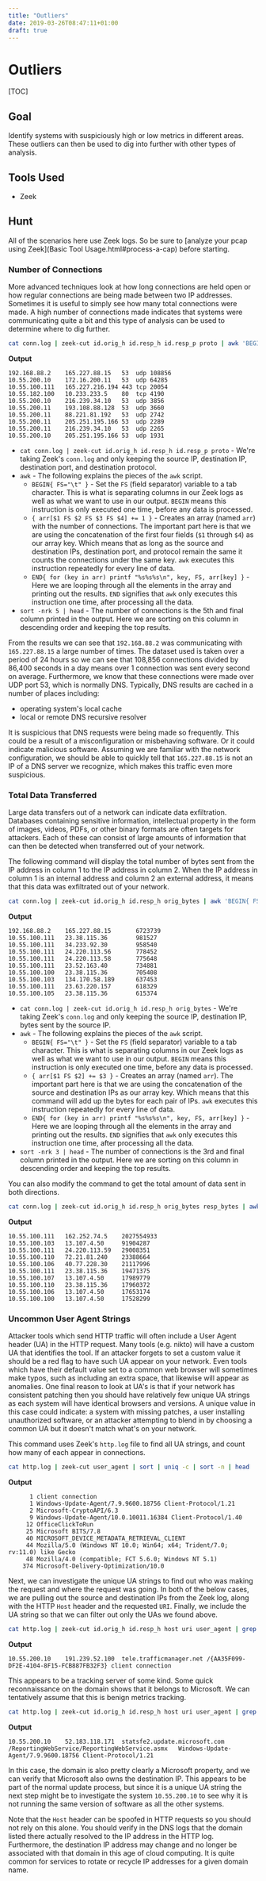 ```yaml
---
title: "Outliers"
date: 2019-03-26T08:47:11+01:00
draft: true
---
```


# Outliers

[TOC]

## Goal

Identify systems with suspiciously high or low metrics in different areas. These outliers can then be used to dig into further with other types of analysis.

## Tools Used

* Zeek

## Hunt

All of the scenarios here use Zeek logs. So be sure to [analyze your pcap using Zeek](Basic Tool Usage.html#process-a-cap) before starting.

### Number of Connections

More advanced techniques look at how long connections are held open or how regular connections are being made between two IP addresses. Sometimes it is useful to simply see how many total connections were made. A high number of connections made indicates that systems were communicating quite a bit and this type of analysis can be used to determine where to dig further.

```bash
cat conn.log | zeek-cut id.orig_h id.resp_h id.resp_p proto | awk 'BEGIN{ FS="\t" } { arr[$1 FS $2 FS $3 FS $4] += 1 } END{ for (key in arr) printf "%s%s%s\n", key, FS, arr[key] }' | sort -nrk 5 | head
```

__Output__
```
192.168.88.2	165.227.88.15	53	udp	108856
10.55.200.10	172.16.200.11	53	udp	64285
10.55.100.111	165.227.216.194	443	tcp	20054
10.55.182.100	10.233.233.5	80	tcp	4190
10.55.200.10	216.239.34.10	53	udp	3856
10.55.200.11	193.108.88.128	53	udp	3660
10.55.200.11	88.221.81.192	53	udp	2742
10.55.200.11	205.251.195.166	53	udp	2289
10.55.200.11	216.239.34.10	53	udp	2265
10.55.200.10	205.251.195.166	53	udp	1931
```

* `cat conn.log | zeek-cut id.orig_h id.resp_h id.resp_p proto` - We're taking Zeek's `conn.log` and only keeping the source IP, destination IP, destination port, and destination protocol.
* `awk` - The following explains the pieces of the `awk` script.
  * `BEGIN{ FS="\t" }` - Set the `FS` (field separator) variable to a tab character. This is what is separating columns in our Zeek logs as well as what we want to use in our output. `BEGIN` means this instruction is only executed one time, before any data is processed.
  * `{ arr[$1 FS $2 FS $3 FS $4] += 1 }` - Creates an array (named `arr`) with the number of connections. The important part here is that we are using the concatenation of the first four fields (`$1` through `$4`) as our array key. Which means that as long as the source and destination IPs, destination port, and protocol remain the same it counts the connections under the same key. `awk` executes this instruction repeatedly for every line of data.
  * `END{ for (key in arr) printf "%s%s%s\n", key, FS, arr[key] }` - Here we are looping through all the elements in the array and printing out the results. `END` signifies that `awk` only executes this instruction one time, after processing all the data.
* `sort -nrk 5 | head` - The number of connections is the 5th and final column printed in the output. Here we are sorting on this column in descending order and keeping the top results.

From the results we can see that `192.168.88.2` was communicating with `165.227.88.15` a large number of times. The dataset used is taken over a period of 24 hours so we can see that 108,856 connections divided by 86,400 seconds in a day means over 1 connection was sent every second on average. Furthermore, we know that these connections were made over UDP port 53, which is normally DNS. Typically, DNS results are cached in a number of places including:

* operating system's local cache
* local or remote DNS recursive resolver

It is suspicious that DNS requests were being made so frequently. This could be a result of a misconfiguration or misbehaving software. Or it could indicate malicious software. Assuming we are familiar with the network configuration, we should be able to quickly tell that `165.227.88.15` is not an IP of a DNS server we recognize, which makes this traffic even more suspicious.

### Total Data Transferred

Large data transfers out of a network can indicate data exfiltration. Databases containing sensitive information, intellectual property in the form of images, videos, PDFs, or other binary formats are often targets for attackers. Each of these can consist of large amounts of information that can then be detected when transferred out of your network.

The following command will display the total number of bytes sent from the IP address in column 1 to the IP address in column 2. When the IP address in column 1 is an internal address and column 2 an external address, it means that this data was exfiltrated out of your network.

```bash
cat conn.log | zeek-cut id.orig_h id.resp_h orig_bytes | awk 'BEGIN{ FS="\t" } { arr[$1 FS $2] += $3 } END{ for (key in arr) printf "%s%s%s\n", key, FS, arr[key] }' | sort -nrk 3 | head
```

__Output__
```
192.168.88.2	165.227.88.15		6723739
10.55.100.111	23.38.115.36		981527
10.55.100.111	34.233.92.30		958540
10.55.100.111	24.220.113.56		778452
10.55.100.111	24.220.113.58		775648
10.55.100.111	23.52.163.40		734881
10.55.100.100	23.38.115.36		705408
10.55.100.103	134.170.58.189		637453
10.55.100.111	23.63.220.157		618329
10.55.100.105	23.38.115.36		615374
```

* `cat conn.log | zeek-cut id.orig_h id.resp_h orig_bytes` - We're taking Zeek's `conn.log` and only keeping the source IP, destination IP, bytes sent by the source IP.
* `awk` - The following explains the pieces of the `awk` script.
  * `BEGIN{ FS="\t" }` - Set the `FS` (field separator) variable to a tab character. This is what is separating columns in our Zeek logs as well as what we want to use in our output. `BEGIN` means this instruction is only executed one time, before any data is processed.
  * `{ arr[$1 FS $2] += $3 }` - Creates an array (named `arr`). The important part here is that we are using the concatenation of the source and destination IPs as our array key. Which means that this command will add up the bytes for each pair of IPs. `awk` executes this instruction repeatedly for every line of data.
  * `END{ for (key in arr) printf "%s%s%s\n", key, FS, arr[key] }` - Here we are looping through all the elements in the array and printing out the results. `END` signifies that `awk` only executes this instruction one time, after processing all the data.
* `sort -nrk 3 | head` - The number of connections is the 3rd and final column printed in the output. Here we are sorting on this column in descending order and keeping the top results.

You can also modify the command to get the total amount of data sent in both directions.

```bash
cat conn.log | zeek-cut id.orig_h id.resp_h orig_bytes resp_bytes | awk 'BEGIN{ FS="\t" } { arr[$1 FS $2] += $3+$4 } END{ for (key in arr) printf "%s%s%s\n", key, FS, arr[key] }' | sort -nrk 3 | head
```

__Output__
```
10.55.100.111	162.252.74.5	2027554933
10.55.100.103	13.107.4.50		91904287
10.55.100.111	24.220.113.59	29008351
10.55.100.110	72.21.81.240	23388664
10.55.100.106	40.77.228.30	21117996
10.55.100.111	23.38.115.36	19471375
10.55.100.107	13.107.4.50		17989779
10.55.100.110	23.38.115.36	17960372
10.55.100.106	13.107.4.50		17653174
10.55.100.100	13.107.4.50		17528299
```

### Uncommon User Agent Strings

Attacker tools which send HTTP traffic will often include a User Agent header (UA) in the HTTP request. Many tools (e.g. nikto) will have a custom UA that identifies the tool. If an attacker forgets to set a custom value it should be a red flag to have such UA appear on your network. Even tools which have their default value set to a common web browser will sometimes make typos, such as including an extra space, that likewise will appear as anomalies. One final reason to look at UA's is that if your network has consistent patching then you should have relatively few unique UA strings as each system will have identical browsers and versions. A unique value in this case could indicate: a system with missing patches, a user installing unauthorized software, or an attacker attempting to blend in by choosing a common UA but it doesn't match what's on your network.

This command uses Zeek's `http.log` file to find all UA strings, and count how many of each appear in connections.

```bash
cat http.log | zeek-cut user_agent | sort | uniq -c | sort -n | head
```

__Output__
```
      1 client connection
      1 Windows-Update-Agent/7.9.9600.18756 Client-Protocol/1.21
      2 Microsoft-CryptoAPI/6.3
      9 Windows-Update-Agent/10.0.10011.16384 Client-Protocol/1.40
     12 OfficeClickToRun
     25 Microsoft BITS/7.8
     40 MICROSOFT_DEVICE_METADATA_RETRIEVAL_CLIENT
     44 Mozilla/5.0 (Windows NT 10.0; Win64; x64; Trident/7.0; rv:11.0) like Gecko
     48 Mozilla/4.0 (compatible; FCT 5.6.0; Windows NT 5.1)
    374 Microsoft-Delivery-Optimization/10.0
```

Next, we can investigate the unique UA strings to find out who was making the request and where the request was going. In both of the below cases, we are pulling out the source and destination IPs from the Zeek log, along with the HTTP `Host` header and the requested `URI`. Finally, we include the UA string so that we can filter out only the UAs we found above.

```bash
cat http.log | zeek-cut id.orig_h id.resp_h host uri user_agent | grep 'client connection'
```

__Output__
```
10.55.200.10	191.239.52.100	tele.trafficmanager.net	/{AA35F099-DF2E-4104-8F15-FCB887FB32F3}	client connection
```

This appears to be a tracking server of some kind. Some quick reconnaissance on the domain shows that it belongs to Microsoft. We can tentatively assume that this is benign metrics tracking.

```bash
cat http.log | zeek-cut id.orig_h id.resp_h host uri user_agent | grep 'Windows-Update-Agent/7.9.9600.18756 Client-Protocol/1.21'
```

__Output__
```
10.55.200.10	52.183.118.171	statsfe2.update.microsoft.com	/ReportingWebService/ReportingWebService.asmx	Windows-Update-Agent/7.9.9600.18756 Client-Protocol/1.21
```

In this case, the domain is also pretty clearly a Microsoft property, and we can verify that Microsoft also owns the destination IP. This appears to be part of the normal update process, but since it is a unique UA string the next step might be to investigate the system `10.55.200.10` to see why it is not running the same version of software as all the other systems.

Note that the `Host` header can be spoofed in HTTP requests so you should not rely on this alone. You should verify in the DNS logs that the domain listed there actually resolved to the IP address in the HTTP log. Furthermore, the destination IP address may change and no longer be associated with that domain in this age of cloud computing. It is quite common for services to rotate or recycle IP addresses for a given domain name.

